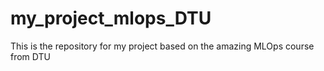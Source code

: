 # my_project_mlops_DTU
This is the repository for my project based on the amazing MLOps course from DTU
